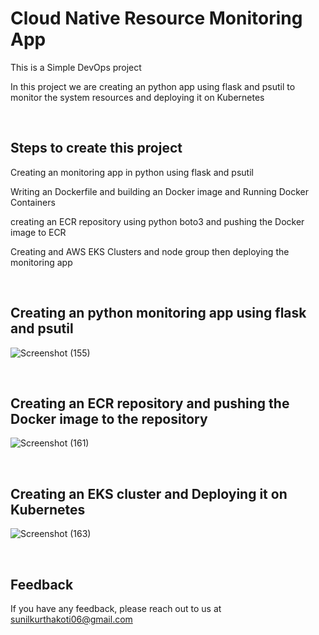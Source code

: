 
# Cloud Native Resource Monitoring App

<p2>This is a Simple DevOps project<p2/>

In this project we are creating an python app using flask and psutil to monitor the system resources and deploying it on Kubernetes




<br>



## Steps to create this project

Creating an monitoring app in python using flask and psutil

Writing an Dockerfile and building an Docker image and Running Docker Containers

creating an ECR repository using python boto3 and pushing the Docker image to ECR

Creating and AWS EKS Clusters and node group then deploying the monitoring app

<br>

## Creating an python monitoring app using flask and psutil

![Screenshot (155)](https://github.com/sunilkurthakoti/cloud_native_resource_monitoring_app/assets/131526336/b8090dbf-8790-4876-878a-bbf7e8935194)

<br>

## Creating an ECR repository and pushing the Docker image to the repository

![Screenshot (161)](https://github.com/sunilkurthakoti/cloud_native_resource_monitoring_app/assets/131526336/8f8d7f6c-ad9e-4314-a6c9-5b8068c72994)

<br>

## Creating an EKS cluster and Deploying it on Kubernetes

![Screenshot (163)](https://github.com/sunilkurthakoti/cloud_native_resource_monitoring_app/assets/131526336/8310e063-cf57-456e-bf42-2ab7a843634b)

<br>

## Feedback

If you have any feedback, please reach out to us at sunilkurthakoti06@gmail.com

